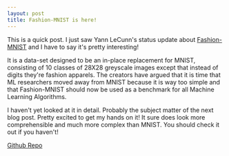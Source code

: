```yaml
---
layout: post
title: Fashion-MNIST is here!
---
```


This is a quick post. I just saw Yann LeCunn's status update about [Fashion-MNIST](https://github.com/zalandoresearch/fashion-mnist/blob/master/README.md) and I have to say it's pretty interesting!

It is a data-set designed to be an in-place replacement for MNIST, consisting of 10 classes of 28X28 greyscale images except that instead of digits they're fashion apparels. The creators have argued that it is time that ML researchers moved away from MNIST because it is way too simple and that Fashion-MNIST should now be used as a benchmark for all Machine Learning Algorithms. 

I haven't yet looked at it in detail. Probably the subject matter of the next blog post. Pretty excited to get my hands on it! It sure does look more
comprehensible and much more complex than MNIST. You should check it out if you haven't!

[Github Repo](https://github.com/zalandoresearch/fashion-mnist)
